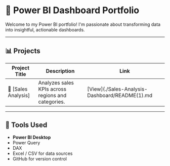 


# 💼 Power BI Dashboard Portfolio 

Welcome to my Power BI portfolio! I'm passionate about transforming data into insightful, actionable dashboards. 

---

## 📊 Projects

| Project Title              | Description                                     | Link |
|---------------------------|-------------------------------------------------|------|
| 🛒 [Sales Analysis]        | Analyzes sales KPIs across regions and categories. | [View](./Sales-Analysis-Dashboard/README(1).md |


---

## 🔧 Tools Used

- **Power BI Desktop**
- Power Query
- DAX
- Excel / CSV for data sources
- GitHub for version control
